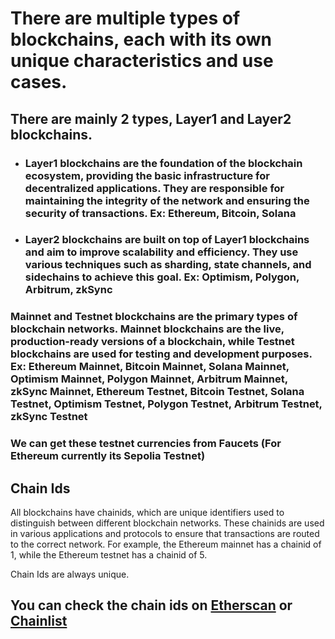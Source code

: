 # There are multiple types of blockchains, each with its own unique characteristics and use cases.

## There are mainly 2 types, Layer1 and Layer2 blockchains.

* ### Layer1 blockchains are the foundation of the blockchain ecosystem, providing the basic infrastructure for decentralized applications. They are responsible for maintaining the integrity of the network and ensuring the security of transactions. Ex: Ethereum, Bitcoin, Solana

* ### Layer2 blockchains are built on top of Layer1 blockchains and aim to improve scalability and efficiency. They use various techniques such as sharding, state channels, and sidechains to achieve this goal. Ex: Optimism, Polygon, Arbitrum, zkSync


### Mainnet and Testnet blockchains are the primary types of blockchain networks. Mainnet blockchains are the live, production-ready versions of a blockchain, while Testnet blockchains are used for testing and development purposes. Ex: Ethereum Mainnet, Bitcoin Mainnet, Solana Mainnet, Optimism Mainnet, Polygon Mainnet, Arbitrum Mainnet, zkSync Mainnet, Ethereum Testnet, Bitcoin Testnet, Solana Testnet, Optimism Testnet, Polygon Testnet, Arbitrum Testnet, zkSync Testnet

### We can get these testnet currencies from Faucets (For Ethereum currently its Sepolia Testnet)

## Chain Ids
All blockchains have chainids, which are unique identifiers used to distinguish between different blockchain networks. These chainids are used in various applications and protocols to ensure that transactions are routed to the correct network. For example, the Ethereum mainnet has a chainid of 1, while the Ethereum testnet has a chainid of 5.

Chain Ids are always unique.

## You can check the chain ids on [Etherscan](https://etherscan.io/chainid) or [Chainlist](https://chainlist.org/)
